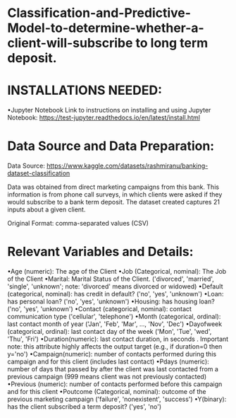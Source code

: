 # Classification-and-Predictive-Model-to-determine-whether-a-client-will-subscribe to long term deposit.

# INSTALLATIONS NEEDED:
•Jupyter Notebook Link to instructions on installing and using Jupyter Notebook: https://test-jupyter.readthedocs.io/en/latest/install.html

# Data Source and Data Preparation:
Data Source: https://www.kaggle.com/datasets/rashmiranu/banking-dataset-classification

Data was obtained from direct marketing campaigns from this bank. This information is from phone call surveys, in which clients were asked if they would subscribe to a bank term deposit. The dataset created captures 21 inputs about a given client.

Original Format: comma-separated values (CSV)

# Relevant Variables and Details:
•Age (numeric): The age of the Client
•Job (Categorical, nominal): The Job of the Client
•Marital: Marital Status of the Client. ('divorced',
'married', 'single', 'unknown'; note: 'divorced' means divorced or widowed)
•Default (categorical, nominal): has credit in
default? ('no', 'yes', 'unknown')
•Loan: has personal loan? ('no', 'yes', 'unknown')
•Housing: has housing loan? ('no', 'yes', 'unknown')
•Contact (categorical, nominal): contact
communication type ('cellular', 'telephone')
•Month (categorical, ordinal): last contact month of
year ('Jan', 'Feb', 'Mar', …, 'Nov', 'Dec')
•Dayofweek (categorical, ordinal): last contact day of
the week ('Mon', 'Tue', 'wed', 'Thu', 'Fri')
•Duration(numeric): last contact duration, in seconds . Important note: this
attribute highly affects the output target (e.g., if duration=0 then
y='no')
•Campaign(numeric): number of contacts performed during this campaign and for
this client (includes last contact)
•Pdays (numeric): number of days that passed by
after the client was last contacted from a previous campaign (999 means
client was not previously contacted)
•Previous
(numeric): number of contacts performed before this campaign and for
this client
•Poutcome (Categorical, nominal): outcome of the
previous marketing campaign ('failure', 'nonexistent', 'success')
•Y(binary): has the client subscribed a term deposit? ('yes', 'no')





